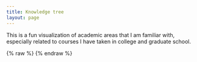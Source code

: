 ```yaml
---
title: Knowledge tree
layout: page
---
```

This is a fun visualization of academic areas that I am familiar with, especially related to courses I have taken in college and graduate school.

<div id="tree-container"></div>
{% raw %}
<script src="assets/jquery-1.12.4.min.js"></script>
<script src="assets/d3.v3.min.js"></script>
<script src="assets/dndTree.js"></script>
{% endraw %}
